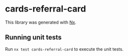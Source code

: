 # cards-referral-card

This library was generated with [Nx](https://nx.dev).

## Running unit tests

Run `nx test cards-referral-card` to execute the unit tests.
